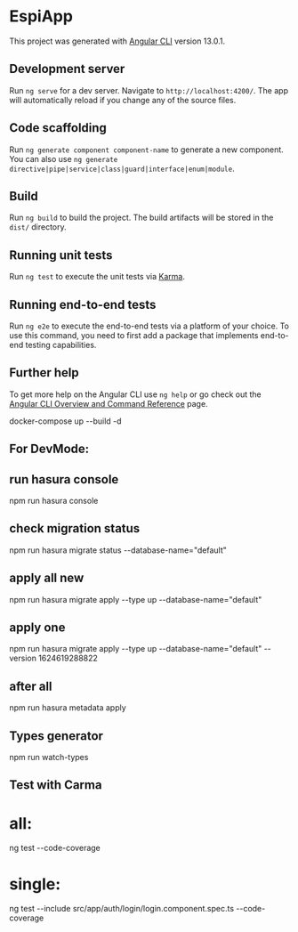 # EspiApp
 

This project was generated with [Angular CLI](https://github.com/angular/angular-cli) version 13.0.1.

## Development server

Run `ng serve` for a dev server. Navigate to `http://localhost:4200/`. The app will automatically reload if you change any of the source files.

## Code scaffolding

Run `ng generate component component-name` to generate a new component. You can also use `ng generate directive|pipe|service|class|guard|interface|enum|module`.

## Build

Run `ng build` to build the project. The build artifacts will be stored in the `dist/` directory.

## Running unit tests

Run `ng test` to execute the unit tests via [Karma](https://karma-runner.github.io).

## Running end-to-end tests

Run `ng e2e` to execute the end-to-end tests via a platform of your choice. To use this command, you need to first add a package that implements end-to-end testing capabilities.

## Further help

To get more help on the Angular CLI use `ng help` or go check out the [Angular CLI Overview and Command Reference](https://angular.io/cli) page.


docker-compose up --build -d

## For DevMode:

## run hasura console
npm run hasura console
## check migration status 
npm run hasura migrate status --database-name="default"
## apply all new
npm run hasura migrate apply --type up --database-name="default"
## apply one
npm run hasura migrate apply --type up --database-name="default" --version 1624619288822
## after all
npm run hasura metadata apply 
## Types generator
npm run watch-types

## Test with Carma
# all:
ng test --code-coverage
# single:
ng test --include src/app/auth/login/login.component.spec.ts --code-coverage

